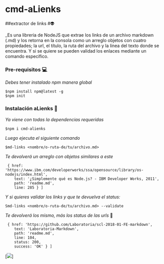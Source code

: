 # cmd-aLienks 
##extractor de links
#:alien:

_Es una libreria de NodeJS que extrae los links de un archivo markdown (.md) y los retorna en la consola como un arreglo objetos con cuatro propiedades; la url, el título, la ruta del archivo y la línea del texto donde se encuentra. Y si se quiere se pueden validad los enlaces mediante un comando específico.


### Pre-requisitos :computer:

_Debes tener instalado npm manera global_

```
$npm install npm@latest -g
$npm init

```

### Instalación aLienks :electric_plug:

_Ya viene con todas la dependencias requeridas_

```
$npm i cmd-alienks
```

_Luego ejecuta el siguiente comando_

```
$md-links <nombre/o-ruta-de/tu/archivo.md>  
```
_Te devolverá un arreglo con objetos similares a este_

```
 { href: 'https://www.ibm.com/developerworks/ssa/opensource/library/os-nodejs/index.html',
    text: '¿Simplemente qué es Node.js? - IBM Developer Works, 2011',
    path: 'readme.md',
    line: 285 } ]

```

_Y si quieres validar los links y que te devuelva el status:_

```
Smd-links <nombre/o-ruta-de/tu/archivo.md> --validate
```

_Te devolverá los mismo, más los status de las urls_ :japanese_ogre:

```
 { href: 'https://github.com/Laboratoria/scl-2018-01-FE-markdown',
    text: 'Laboratoria-Markdown',
    path: 'readme.md',
    line: 104,
    status: 200,
    success: 'OK' } ]
```

[<img src=" http://octodex.github.com/images/dojocat.jpg">]

